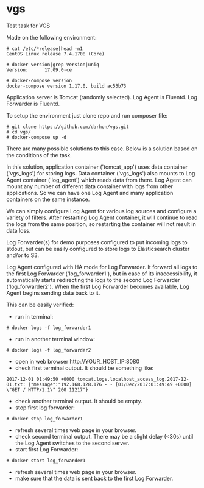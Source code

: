 # vgs
Test task for VGS

Made on the following environment:
```
# cat /etc/*release|head -n1
CentOS Linux release 7.4.1708 (Core)

# docker version|grep Version|uniq
Version:      17.09.0-ce

# docker-compose version
docker-compose version 1.17.0, build ac53b73
```

Application server is Tomcat (randomly selected).
Log Agent is Fluentd.
Log Forwarder is Fluentd.

To setup the environment just clone repo and run composer file:
```
# git clone https://github.com/darhon/vgs.git
# cd vgs/
# docker-compose up -d
```

There are many possible solutions to this case. Below is a solution based on the conditions of the task.

In this solution, application container ('tomcat_app') uses data container ('vgs_logs') for storing logs. Data container ('vgs_logs') also mounts to Log Agent container ('log_agent') which reads data from there. Log Agent can mount any number of different data container with logs from other applications. So we can have one Log Agent and many application containers on the same instance.

We can simply configure Log Agent for various log sources and configure a variety of filters. After restarting Log Agent container, it will continue to read the logs from the same position, so restarting the container will not result in data loss.

Log Forwarder(s) for demo purposes configured to put incoming logs to stdout, but can be easily configured to store logs to Elasticsearch cluster and/or to S3.

Log Agent configured with HA mode for Log Forwarder. It forward all logs to the first Log Forwarder ('log_forwarder1'), but in case of its inaccessibility, it automatically starts redirecting the logs to the second Log Forwarder ('log_forwarder2'). When the first Log Forwarder becomes available, Log Agent  begins sending data back to it.

This can be easily verified:
* run in terminal:
```
# docker logs -f log_forwarder1
```
* run in another terminal window:
```
# docker logs -f log_forwarder2
```
* open in web browser http://YOUR_HOST_IP:8080
* check first terminal output. It should be something like:
```
2017-12-01 01:49:50 +0000 tomcat.logs.localhost_access_log.2017-12-01.txt: {"message":"192.168.128.176 - - [01/Dec/2017:01:49:49 +0000] \"GET / HTTP/1.1\" 200 11217"}
```
* check another terminal output. It should be empty.
* stop first log forwarder:
```
# docker stop log_forwarder1
```
* refresh several times web page in your browser.
* check second terminal output. There may be a slight delay (<30s) until the Log Agent switches to the second server.
* start first Log Forwarder:
```
# docker start log_forwarder1
```
* refresh several times web page in your browser.
* make sure that the data is sent back to the first Log Forwarder.
